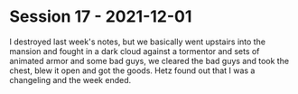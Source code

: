 # Session 17 - 2021-12-01

I destroyed last week's notes, but we basically went upstairs into the mansion and fought in a dark cloud against a tormentor and sets of animated armor and some bad guys, we cleared the bad guys and took the chest, blew it open and got the goods. Hetz found out that I was a changeling and the week ended.

## 